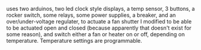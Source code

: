 uses two arduinos, two led clock style displays, a temp sensor, 3 buttons, a rocker switch, some relays, some power supplies, 
a breaker, and an over/under-voltage regulater, to actuate a fan shutter I modified to be able to be actuated open and closed 
(because apparently that doesn't exist for some reason), and switch either a fan or heater on or off,
depending on temperature. Temperature settings are programmable.
